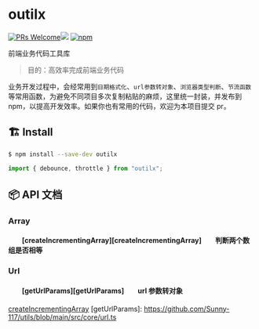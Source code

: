 # outilx

[![PRs Welcome](https://img.shields.io/badge/PRs-welcome-brightgreen.svg)](http://makeapullrequest.com)[![](https://img.shields.io/github/followers/sunny-117.svg?style=social&label=Follow%20Me)](https://github.com/Sunny-117) [![npm](https://img.shields.io/npm/v/outilx.svg)](https://www.npmjs.com/package/outilx)

前端业务代码工具库

> 目的：高效率完成前端业务代码

业务开发过程中，会经常用到`日期格式化`、`url参数转对象`、`浏览器类型判断`、`节流函数`等常用函数，为避免不同项目多次复制粘贴的麻烦，这里统一封装，并发布到 npm，以提高开发效率。如果你也有常用的代码，欢迎为本项目提交 pr。

## :building_construction: Install

```bash
$ npm install --save-dev outilx
```

```javascript
import { debounce, throttle } from "outilx";
```

## :package: API 文档

### Array

#### &emsp;&emsp;[createIncrementingArray][createIncrementingArray]&emsp;&emsp;判断两个数组是否相等

### Url

#### &emsp;&emsp;[getUrlParams][getUrlParams]&emsp;&emsp;url 参数转对象

[createIncrementingArray](https://github.com/Sunny-117/utils/blob/main/src/core/array.ts)
[getUrlParams]: https://github.com/Sunny-117/utils/blob/main/src/core/url.ts
